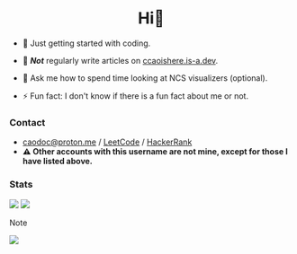 <h1 align="center"> Hi👋 </h1>

- 🌱 Just getting started with coding.

- 📝 ***Not*** regularly write articles on [ccaoishere.is-a.dev](https://ccaoishere.is-a.dev).

- 💬 Ask me how to spend time looking at NCS visualizers (optional).

- ⚡ Fun fact: I don't know if there is a fun fact about me or not.

<h3 align="left"> Contact </h3>

- [caodoc@proton.me](mailto:caodoc@proton.me) / [LeetCode](https://leetcode.com/u/ccaoishere/) / [HackerRank](https://www.hackerrank.com/profile/ccaoishere)
- **⚠️ Other accounts with this username are not mine, except for those I have listed above.**

<h3 align="left"> Stats </h3>
<div>
<img src="https://raw.githubusercontent.com/ccaoishere/github-stats/master/generated/overview.svg#gh-dark-mode-only">

<img src="https://raw.githubusercontent.com/ccaoishere/github-stats/master/generated/languages.svg#gh-dark-mode-only">
</div>

> [!NOTE]  
> ![](https://ccaoishere.is-a.dev/assets/miku-approved.gif)
